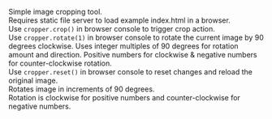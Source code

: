 Simple image cropping tool.  
Requires static file server to load example index.html in a browser.  
Use `cropper.crop()` in browser console to trigger crop action.  
Use `cropper.rotate(1)` in browser console to rotate the current image by 90 degrees clockwise. Uses integer multiples of 90 degrees for rotation amount and direction. Positive numbers for clockwise & negative numbers for counter-clockwise rotation.  
Use `cropper.reset()` in browser console to reset changes and reload the original image.  
Rotates image in increments of 90 degrees.  
Rotation is clockwise for positive numbers and counter-clockwise for negative numbers.  

